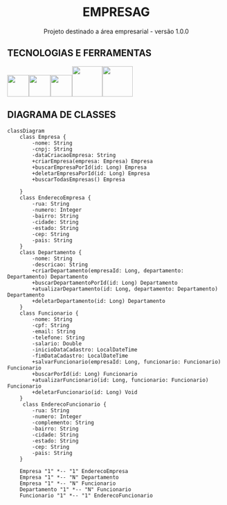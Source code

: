<h1 align="center">EMPRESAG</h1>
<p align="center">Projeto destinado a área empresarial - versão 1.0.0</p>


## TECNOLOGIAS E FERRAMENTAS
<img src="https://cdn.jsdelivr.net/gh/devicons/devicon@latest/icons/java/java-original-wordmark.svg" width="50" height="50" /><img 
src="https://cdn.jsdelivr.net/gh/devicons/devicon@latest/icons/spring/spring-original-wordmark.svg" width="50" height="50" /><img 
src="https://cdn.jsdelivr.net/gh/devicons/devicon@latest/icons/intellij/intellij-original.svg" width="50" height="50" /><img 
src="https://cdn.jsdelivr.net/gh/devicons/devicon@latest/icons/postman/postman-original-wordmark.svg" width="70" height="70" /><img 
src="https://cdn.jsdelivr.net/gh/devicons/devicon@latest/icons/swagger/swagger-plain-wordmark.svg" height="70" width="70" />

## DIAGRAMA DE CLASSES
```mermaid
classDiagram
    class Empresa {
        -nome: String
        -cnpj: String
        -dataCriacaoEmpresa: String
        +criarEmpresa(empresa: Empresa) Empresa
        +buscarEmpresaPorId(id: Long) Empresa
        +deletarEmpresaPorId(id: Long) Empresa
        +buscarTodasEmpresas() Empresa
        
    }
    class EnderecoEmpresa {   
        -rua: String
        -numero: Integer
        -bairro: String
        -cidade: String
        -estado: String
        -cep: String
        -pais: String
    }
    class Departamento {
        -nome: String
        -descricao: String
        +criarDepartamento(empresaId: Long, departamento: Departamento) Departamento
        +buscarDepartamentoPorId(id: Long) Departamento
        +atualizarDepartamento(id: Long, departamento: Departamento) Departamento
        +deletarDepartamento(id: Long) Departamento
    }
    class Funcionario {
        -nome: String
        -cpf: String
        -email: String
        -telefone: String
        -salario: Double
        -inicioDataCadastro: LocalDateTime
        -fimDataCadastro: LocalDateTime
        +salvarFuncionario(empresaId: Long, funcionario: Funcionario) Funcionario
        +buscarPorId(id: Long) Funcionario
        +atualizarFuncionario(id: Long, funcionario: Funcionario) Funcionario
        +deletarFuncionario(id: Long) Void    
    }
     class EnderecoFuncionario {   
        -rua: String
        -numero: Integer
        -complemento: String
        -bairro: String
        -cidade: String
        -estado: String
        -cep: String
        -pais: String
    }

    Empresa "1" *-- "1" EnderecoEmpresa
    Empresa "1" *-- "N" Departamento
    Empresa "1" *-- "N" Funcionario
    Departamento "1" *-- "N" Funcionario
    Funcionario "1" *-- "1" EnderecoFuncionario

```


          
          
          
          
